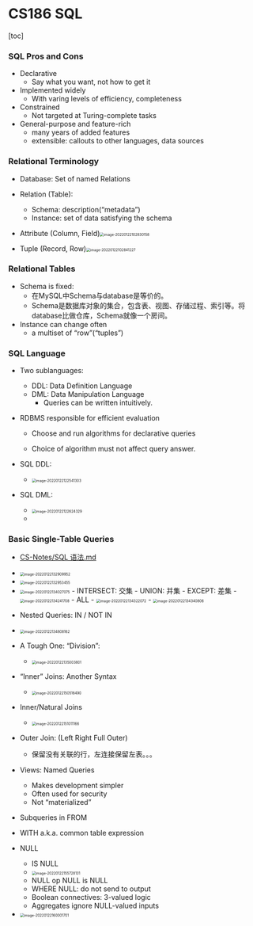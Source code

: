 # CS186 SQL

[toc]

### SQL Pros and Cons

- Declarative
  - Say what you want, not how to get it
- Implemented widely
  - With varing levels of efficiency, completeness
- Constrained
  - Not targeted at Turing-complete tasks
- General-purpose and feature-rich
  - many years of added features
  - extensible: callouts to other languages, data sources

### Relational Terminology

- Database: Set of named Relations
- Relation (Table): 
  - Schema: description(“metadata”)
  - Instance: set of data satisfying the schema

- Attribute (Column, Field)<img src="https://gitee.com/dongramesez/typora-img/raw/master/img/202201221028246.png" alt="image-20220122102830158" style="zoom:50%;" />
- Tuple (Record, Row)<img src="https://gitee.com/dongramesez/typora-img/raw/master/img/202201221028273.png" alt="image-20220122102841227" style="zoom:50%;" />

### Relational Tables

- Schema is fixed:
  - 在MySQL中Schema与database是等价的。
  - Schema是数据库对象的集合，包含表、视图、存储过程、索引等。将database比做仓库，Schema就像一个房间。
- Instance can change often
  - a multiset of “row”(“tuples”)

### SQL Language

- Two sublanguages:

  - DDL: Data Definition Language
  - DML: Data Manipulation Language
    -  Queries can be written intuitively.

- RDBMS responsible for efficient evaluation

  - Choose and run algorithms for declarative queries

  - Choice of algorithm must not affect query answer.

- SQL DDL:
  - <img src="https://gitee.com/dongramesez/typora-img/raw/master/img/202201221225367.png" alt="image-20220122122541303" style="zoom: 50%;" />
- SQL DML:
  - <img src="https://gitee.com/dongramesez/typora-img/raw/master/img/202201221226376.png" alt="image-20220122122624329" style="zoom: 50%;" />
  - 

### Basic Single-Table Queries

- [CS-Notes/SQL 语法.md](https://github.com/CyC2018/CS-Notes/blob/master/notes/SQL%20%E8%AF%AD%E6%B3%95.md#%E4%B8%83%E6%9F%A5%E8%AF%A2)
- <img src="https://gitee.com/dongramesez/typora-img/raw/master/img/202201221329010.png" alt="image-20220122132909952" style="zoom:50%;" />
- <img src="https://gitee.com/dongramesez/typora-img/raw/master/img/202201221329520.png" alt="image-20220122132953455" style="zoom:50%;" />
- <img src="https://gitee.com/dongramesez/typora-img/raw/master/img/202201221340143.png" alt="image-20220122134027075" style="zoom:50%;" />
  - INTERSECT: 交集
  - UNION: 并集
  - EXCEPT: 差集
  - <img src="https://gitee.com/dongramesez/typora-img/raw/master/img/202201221342746.png" alt="image-20220122134241708" style="zoom:50%;" />
  - ALL
  - <img src="https://gitee.com/dongramesez/typora-img/raw/master/img/202201221343124.png" alt="image-20220122134322072" style="zoom:50%;" />
  - <img src="https://gitee.com/dongramesez/typora-img/raw/master/img/202201221343867.png" alt="image-20220122134340806" style="zoom:50%;" />
- Nested Queries: IN / NOT IN
- <img src="https://gitee.com/dongramesez/typora-img/raw/master/img/202201221348202.png" alt="image-20220122134808162" style="zoom:50%;" />
- A Tough One: “Division”:
  - <img src="https://gitee.com/dongramesez/typora-img/raw/master/img/202201221350857.png" alt="image-20220122135003801" style="zoom:50%;" />
- “Inner” Joins: Another Syntax
  - <img src="https://gitee.com/dongramesez/typora-img/raw/master/img/202201221505534.png" alt="image-20220122150516490" style="zoom:50%;" />
- Inner/Natural Joins
  - <img src="https://gitee.com/dongramesez/typora-img/raw/master/img/202201221510211.png" alt="image-20220122151011166" style="zoom:50%;" />
- Outer Join: (Left Right Full Outer)
  - 保留没有关联的行，左连接保留左表。。。

- Views: Named Queries
  - Makes development simpler
  - Often used for security
  -  Not “materialized”
- Subqueries in FROM 
- WITH a.k.a. common table expression
- NULL
  - IS NULL
  - <img src="https://gitee.com/dongramesez/typora-img/raw/master/img/202201221557177.png" alt="image-20220122155728131" style="zoom:50%;" />
  - NULL op NULL is NULL
  - WHERE NULL: do not send to output
  - Boolean connectives: 3-valued logic
  - Aggregates ignore NULL-valued inputs
- <img src="https://gitee.com/dongramesez/typora-img/raw/master/img/202201221600763.png" alt="image-20220122160001701" style="zoom:50%;" />



